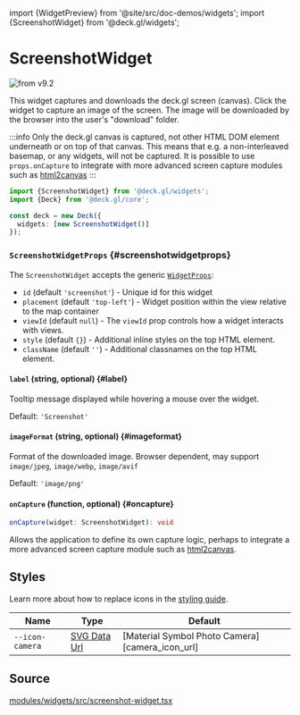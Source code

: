 import {WidgetPreview} from '@site/src/doc-demos/widgets';
import {ScreenshotWidget} from '@deck.gl/widgets';

# ScreenshotWidget

<img src="https://img.shields.io/badge/from-v9.2-green.svg?style=flat-square" alt="from v9.2" />

This widget captures and downloads the deck.gl screen (canvas). Click the widget to capture an image of the screen. The image will be downloaded by the browser into the user's "download" folder.

:::info
Only the deck.gl canvas is captured, not other HTML DOM element underneath or on top of that canvas. This means that e.g. a non-interleaved basemap, or any widgets, will not be captured.
It is possible to use `props.onCapture` to integrate with more advanced screen capture modules such as [html2canvas](https://html2canvas.hertzen.com/)
:::

<WidgetPreview cls={ScreenshotWidget}/>

```ts
import {ScreenshotWidget} from '@deck.gl/widgets';
import {Deck} from '@deck.gl/core';

const deck = new Deck({
  widgets: [new ScreenshotWidget()]
});
```

### `ScreenshotWidgetProps` {#screenshotwidgetprops}

The `ScreenshotWidget` accepts the generic [`WidgetProps`](../core/widget.md#widgetprops):

- `id` (default `'screenshot'`) -  Unique id for this widget
- `placement` (default `'top-left'`) - Widget position within the view relative to the map container
- `viewId` (default `null`) - The `viewId` prop controls how a widget interacts with views. 
- `style` (default `{}`) - Additional inline styles on the top HTML element.
- `className` (default `''`) - Additional classnames on the top HTML element.

#### `label` (string, optional) {#label}

Tooltip message displayed while hovering a mouse over the widget.

Default: `'Screenshot'`

#### `imageFormat` (string, optional) {#imageformat}

Format of the downloaded image. Browser dependent, may support `image/jpeg`, `image/webp`, `image/avif`

Default: `'image/png'`

#### `onCapture` (function, optional) {#oncapture}

```ts
onCapture(widget: ScreenshotWidget): void
```

Allows the application to define its own capture logic, perhaps to integrate a more advanced screen capture module such as [html2canvas](https://html2canvas.hertzen.com/).

## Styles

Learn more about how to replace icons in the [styling guide](/docs/api-reference/widgets/styling#replacing-icons).

| Name            | Type                     | Default                                         |
| --------------- | ------------------------ | ----------------------------------------------- |
| `--icon-camera` | [SVG Data Url][data_url] | [Material Symbol Photo Camera][camera_icon_url] |

[data_url]: https://developer.mozilla.org/en-US/docs/Web/CSS/url#using_a_data_url
[camera_icon_utl]: https://fonts.google.com/icons?selected=Material+Symbols+Outlined:photo_camera:FILL@0;wght@400;GRAD@0;opsz@24&icon.query=picture&icon.size=24&icon.color=%23000000

## Source

[modules/widgets/src/screenshot-widget.tsx](https://github.com/visgl/deck.gl/tree/master/modules/widgets/src/screenshot-widget.tsx)